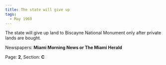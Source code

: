 ```yaml
---  
title: The state will give up  
tags:  
  - May 1969  
---  
```

  
The state will give up land to Biscayne National Monument only after private lands are bought.  
  
Newspapers: **Miami Morning News or The Miami Herald**  
  
Page: **2**, Section: **C** 
